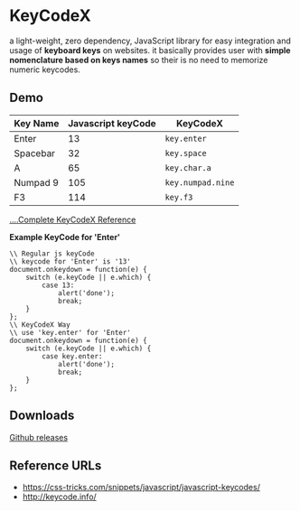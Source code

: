 # KeyCodeX

a light-weight, zero dependency, JavaScript library for easy integration and usage of **keyboard keys** on websites. 
it basically provides user with **simple nomenclature based on keys names** so their is no need to memorize numeric keycodes.

## Demo
Key Name | Javascript keyCode | KeyCodeX
--- | --- | ---
Enter | 13 | `key.enter`
Spacebar | 32 | `key.space`
A | 65 | `key.char.a`
Numpad 9 | 105 | `key.numpad.nine`
F3 | 114 | `key.f3`
[....Complete KeyCodeX Reference](https://github.com/siddacool/keycodex/wiki/Key-Reference)

**Example KeyCode for 'Enter'**

```
\\ Regular js keyCode
\\ keycode for 'Enter' is '13'
document.onkeydown = function(e) {
    switch (e.keyCode || e.which) {
        case 13:
            alert('done');
            break;
    }
};
\\ KeyCodeX Way
\\ use 'key.enter' for 'Enter'
document.onkeydown = function(e) {
    switch (e.keyCode || e.which) {
        case key.enter:
            alert('done');
            break;
    }
};

```

## Downloads
[Github releases](https://github.com/siddacool/keycodex/releases)

## Reference URLs
* https://css-tricks.com/snippets/javascript/javascript-keycodes/
* http://keycode.info/

